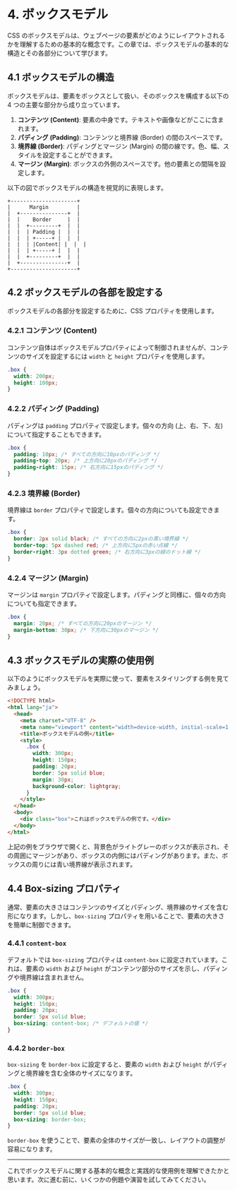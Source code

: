 # 4. ボックスモデル

CSS のボックスモデルは、ウェブページの要素がどのようにレイアウトされるかを理解するための基本的な概念です。この章では、ボックスモデルの基本的な構造とその各部分について学びます。

## 4.1 ボックスモデルの構造

ボックスモデルは、要素をボックスとして扱い、そのボックスを構成する以下の 4 つの主要な部分から成り立っています。

1. **コンテンツ (Content)**: 要素の中身です。テキストや画像などがここに含まれます。
2. **パディング (Padding)**: コンテンツと境界線 (Border) の間のスペースです。
3. **境界線 (Border)**: パディングとマージン (Margin) の間の線です。色、幅、スタイルを設定することができます。
4. **マージン (Margin)**: ボックスの外側のスペースです。他の要素との間隔を設定します。

以下の図でボックスモデルの構造を視覚的に表現します。

```
+---------------------+
|      Margin         |
|  +---------------+  |
|  |    Border     |  |
|  |  +---------+  |  |
|  |  | Padding |  |  |
|  |  | +-----+ |  |  |
|  |  | |Content| |  |  |
|  |  | +-----+ |  |  |
|  |  +---------+  |  |
|  +---------------+  |
+---------------------+
```

## 4.2 ボックスモデルの各部を設定する

ボックスモデルの各部分を設定するために、CSS プロパティを使用します。

### 4.2.1 コンテンツ (Content)

コンテンツ自体はボックスモデルプロパティによって制御されませんが、コンテンツのサイズを設定するには `width` と `height` プロパティを使用します。

```css
.box {
  width: 200px;
  height: 100px;
}
```

### 4.2.2 パディング (Padding)

パディングは `padding` プロパティで設定します。個々の方向 (上、右、下、左) について指定することもできます。

```css
.box {
  padding: 10px; /* すべての方向に10pxのパディング */
  padding-top: 20px; /* 上方向に20pxのパディング */
  padding-right: 15px; /* 右方向に15pxのパディング */
}
```

### 4.2.3 境界線 (Border)

境界線は `border` プロパティで設定します。個々の方向についても設定できます。

```css
.box {
  border: 2px solid black; /* すべての方向に2pxの黒い境界線 */
  border-top: 5px dashed red; /* 上方向に5pxの赤い点線 */
  border-right: 3px dotted green; /* 右方向に3pxの緑のドット線 */
}
```

### 4.2.4 マージン (Margin)

マージンは `margin` プロパティで設定します。パディングと同様に、個々の方向についても指定できます。

```css
.box {
  margin: 20px; /* すべての方向に20pxのマージン */
  margin-bottom: 30px; /* 下方向に30pxのマージン */
}
```

## 4.3 ボックスモデルの実際の使用例

以下のようにボックスモデルを実際に使って、要素をスタイリングする例を見てみましょう。

```html
<!DOCTYPE html>
<html lang="ja">
  <head>
    <meta charset="UTF-8" />
    <meta name="viewport" content="width=device-width, initial-scale=1.0" />
    <title>ボックスモデルの例</title>
    <style>
      .box {
        width: 300px;
        height: 150px;
        padding: 20px;
        border: 5px solid blue;
        margin: 30px;
        background-color: lightgray;
      }
    </style>
  </head>
  <body>
    <div class="box">これはボックスモデルの例です。</div>
  </body>
</html>
```

上記の例をブラウザで開くと、背景色がライトグレーのボックスが表示され、その周囲にマージンがあり、ボックスの内側にはパディングがあります。また、ボックスの周りには青い境界線が表示されます。

## 4.4 Box-sizing プロパティ

通常、要素の大きさはコンテンツのサイズとパディング、境界線のサイズを含む形になります。しかし、`box-sizing` プロパティを用いることで、要素の大きさを簡単に制御できます。

### 4.4.1 `content-box`

デフォルトでは `box-sizing` プロパティは `content-box` に設定されています。これは、要素の `width` および `height` がコンテンツ部分のサイズを示し、パディングや境界線は含まれません。

```css
.box {
  width: 300px;
  height: 150px;
  padding: 20px;
  border: 5px solid blue;
  box-sizing: content-box; /* デフォルトの値 */
}
```

### 4.4.2 `border-box`

`box-sizing` を `border-box` に設定すると、要素の `width` および `height` がパディングと境界線を含む全体のサイズになります。

```css
.box {
  width: 300px;
  height: 150px;
  padding: 20px;
  border: 5px solid blue;
  box-sizing: border-box;
}
```

`border-box` を使うことで、要素の全体のサイズが一致し、レイアウトの調整が容易になります。

---

これでボックスモデルに関する基本的な概念と実践的な使用例を理解できたかと思います。次に進む前に、いくつかの例題や演習を試してみてください。
